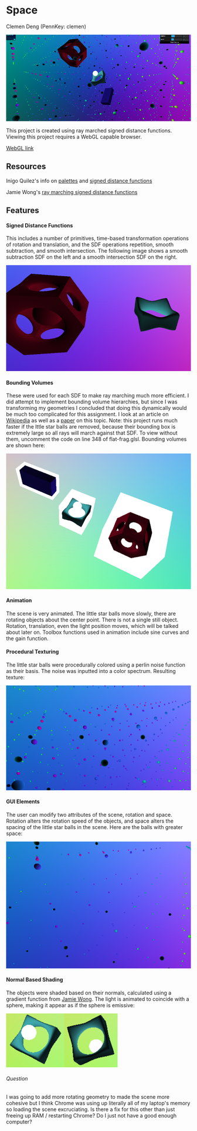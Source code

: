 # Space

Clemen Deng (PennKey: clemen)

![](fullScene.png)

This project is created using ray marched signed distance functions. Viewing this project
requires a WebGL capable browser.

[WebGL link](https://clemendeng.github.io/hw02-raymarching-sdfs/)

## Resources
Inigo Quilez's info on [palettes](https://iquilezles.org/www/articles/palettes/palettes.htm) and [signed distance functions](http://www.iquilezles.org/www/articles/distfunctions/distfunctions.htm)

Jamie Wong's [ray marching signed distance functions](http://jamie-wong.com/2016/07/15/ray-marching-signed-distance-functions/)

## Features

#### Signed Distance Functions
This includes a number of primitives, time-based transformation operations of rotation and translation, and the SDF operations repetition, smooth subtraction, and smooth intersection. The following image shows a smooth subtraction SDF on the left and a smooth intersection SDF on the right.

![](geometry.png)

#### Bounding Volumes
These were used for each SDF to make ray marching much more efficient. I did attempt to implement bounding volume hierarchies, but since I was transforming my geometries I concluded that doing this dynamically would be much too complicated for this assignment. I look at an article on [Wikipedia](https://en.wikipedia.org/wiki/Bounding_volume_hierarchy) as well as a [paper](http://www-ljk.imag.fr/Publications/Basilic/com.lmc.publi.PUBLI_Inproceedings@117681e94b6_1860ffd/bounding_volume_hierarchies.pdf) on this topic. Note: this project runs much faster if the lttle star balls are removed, because their bounding box is extremely large so all rays will march against that SDF. To view without them, uncomment the code on line 348 of flat-frag.glsl. Bounding volumes are shown here:

![](bound.png)

#### Animation
The scene is very animated. The little star balls move slowly, there are rotating objects about the center point. There is not a single still object. Rotation, translation, even the light position moves, which will be talked about later on. Toolbox functions used in animation include sine curves and the gain function.

#### Procedural Texturing
The little star balls were procedurally colored using a perlin noise function as their basis. The noise was inputted into a color spectrum. Resulting texture:

![](balls.png)

#### GUI Elements
The user can modify two attributes of the scene, rotation and space. Rotation alters the rotation speed of the objects, and space alters the spacing of the little star balls in the scene. Here are the balls with greater space:

![](space.png)

#### Normal Based Shading
The objects were shaded based on their normals, calculated using a gradient function from [Jamie Wong](http://jamie-wong.com/2016/07/15/ray-marching-signed-distance-functions/). The light is animated to coincide with a sphere, making it appear as if the sphere is emissive:

![](shading1.png)![](shading2.png)

###### Question
I was going to add more rotating geometry to made the scene more cohesive but I think Chrome was using up literally all of my laptop's memory so loading the scene excruciating. Is there a fix for this other than just freeing up RAM / restarting Chrome? Do I just not have a good enough computer?